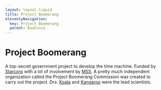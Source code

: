 ```yaml
---
layout: layout.liquid
title: Project Boomerang
eleventyNavigation:
  key: Project Boomerang
  parent: Bauhinia
---
```


# Project Boomerang

A top-secret government project to develop the time machine. Funded by [Starcorp](/world/bauhinia/starcorp/) with a lot of involvement by [MSS](/world/bauhinia/mss/). A pretty much independent organization called the Project Boomerang Commission was created to carry out the project. Drs. [Koala](/characters/koala/) and [Kangaroo](/characters/kangaroo/) were the lead scientists.

